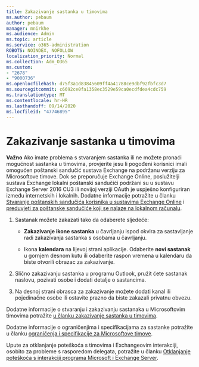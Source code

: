```yaml
---
title: Zakazivanje sastanka u timovima
ms.author: pebaum
author: pebaum
manager: mnirkhe
ms.audience: Admin
ms.topic: article
ms.service: o365-administration
ROBOTS: NOINDEX, NOFOLLOW
localization_priority: Normal
ms.collection: Adm_O365
ms.custom:
- "2678"
- "9000736"
ms.openlocfilehash: d75f3a1d83845609ff4a41788ce9dbf92fbfc3d7
ms.sourcegitcommit: c6692ce0fa1358ec3529e59ca0ecdfdea4cdc759
ms.translationtype: MT
ms.contentlocale: hr-HR
ms.lasthandoff: 09/14/2020
ms.locfileid: "47746895"
---
```

# <a name="schedule-a-meeting-in-teams"></a>Zakazivanje sastanka u timovima

**Važno** Ako imate problema s stvaranjem sastanka ili ne možete pronaći mogućnost sastanka u timovima, provjerite jesu li pogođeni korisnici imali omogućen poštanski sandučić sustava Exchange na podržanu verziju za Microsoftove timove. Dok se preporučuje Exchange Online, poslužitelji sustava Exchange lokalni poštanski sandučići podržani su u sustavu Exchange Server 2016 CU3 ili novijoj verziji OAuth je uspješno konfiguriran između internetskih i lokalnih. Dodatne informacije potražite u članku [Stvaranje poštanskih sandučića korisnika u sustavima Exchange Online](https://docs.microsoft.com/exchange/recipients-in-exchange-online/create-user-mailboxes) i [preduvjeti za poštanske sandučiće koji se nalaze na lokalnom računalu](https://docs.microsoft.com/microsoftteams/exchange-teams-interact#requirements-for-mailboxes-hosted-on-premises). 

1. Sastanak možete zakazati tako da odaberete sljedeće:

    - **Zakazivanje ikone sastanka** u čavrljanju ispod okvira za sastavljanje radi zakazivanja sastanka s osobama u čavrljanju.

    - Ikona **kalendara** na lijevoj strani aplikacije. Odaberite **novi sastanak** u gornjem desnom kutu ili odaberite raspon vremena u kalendaru da biste otvorili obrazac za zakazivanje.

2. Slično zakazivanju sastanka u programu Outlook, pružit ćete sastanak naslovu, pozivati osobe i dodati detalje o sastancima.

3. Na desnoj strani obrasca za zakazivanje možete dodati kanal ili pojedinačne osobe ili ostavite prazno da biste zakazali privatnu obvezu.

Dodatne informacije o stvaranju i zakazivanju sastanaka u Microsoftovim timovima potražite [u članku zakazivanje sastanka u timovima](https://support.office.com/article/Schedule-a-meeting-in-Teams-943507a9-8583-4c58-b5d2-8ec8265e04e5).

Dodatne informacije o ograničenjima i specifikacijama za sastanke potražite u članku [ograničenja i specifikacije za Microsoftove timove](https://docs.microsoft.com/microsoftteams/limits-specifications-teams#meetings-and-calls).

Upute za otklanjanje poteškoća s timovima i Exchangeovim interakciji, osobito za probleme s rasporedom delegata, potražite u članku [Otklanjanje poteškoća s interakciji programa Microsoft i Exchange Server](https://docs.microsoft.com/microsoftteams/troubleshoot/known-issues/teams-exchange-interaction-issue).